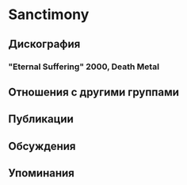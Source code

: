 # Sanctimony



## Дискография

### "Eternal Suffering" 2000, Death Metal




## Отношения с другими группами


## Публикации


## Обсуждения


## Упоминания

